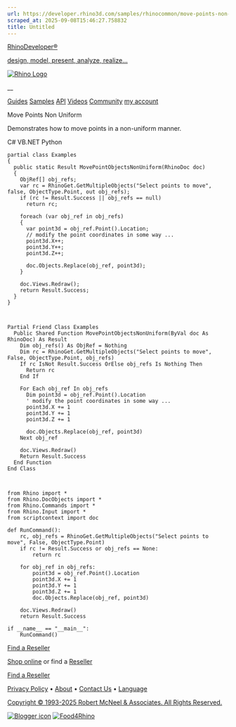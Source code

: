 ```yaml
---
url: https://developer.rhino3d.com/samples/rhinocommon/move-points-non-uniform/
scraped_at: 2025-09-08T15:46:27.758832
title: Untitled
---
```


[RhinoDeveloper®](/)

[design, model, present, analyze, realize...](/)

[![Rhino Logo](https://developer.rhino3d.com/images/rhinodevlogo.png)](/)

__

[Guides](https://developer.rhino3d.com/guides)
[Samples](https://developer.rhino3d.com/samples)
[API](https://developer.rhino3d.com/api)
[Videos](https://developer.rhino3d.com/videos)
[Community](https://discourse.mcneel.com/c/rhino-developer) [my account
](https://www.rhino3d.com/my-account/ "Manage your account, licenses, and
teams")

Move Points Non Uniform

Demonstrates how to move points in a non-uniform manner.

C# VB.NET Python

    
    
    partial class Examples
    {
      public static Result MovePointObjectsNonUniform(RhinoDoc doc)
      {
        ObjRef[] obj_refs;
        var rc = RhinoGet.GetMultipleObjects("Select points to move", false, ObjectType.Point, out obj_refs);
        if (rc != Result.Success || obj_refs == null)
          return rc;
    
        foreach (var obj_ref in obj_refs)
        {
          var point3d = obj_ref.Point().Location;
          // modify the point coordinates in some way ...
          point3d.X++;
          point3d.Y++;
          point3d.Z++;
    
          doc.Objects.Replace(obj_ref, point3d);
        }
    
        doc.Views.Redraw();
        return Result.Success;
      }
    }
    
    
    
    Partial Friend Class Examples
      Public Shared Function MovePointObjectsNonUniform(ByVal doc As RhinoDoc) As Result
    	Dim obj_refs() As ObjRef = Nothing
    	Dim rc = RhinoGet.GetMultipleObjects("Select points to move", False, ObjectType.Point, obj_refs)
    	If rc IsNot Result.Success OrElse obj_refs Is Nothing Then
    	  Return rc
    	End If
    
    	For Each obj_ref In obj_refs
    	  Dim point3d = obj_ref.Point().Location
    	  ' modify the point coordinates in some way ...
    	  point3d.X += 1
    	  point3d.Y += 1
    	  point3d.Z += 1
    
    	  doc.Objects.Replace(obj_ref, point3d)
    	Next obj_ref
    
    	doc.Views.Redraw()
    	Return Result.Success
      End Function
    End Class
    
    
    
    from Rhino import *
    from Rhino.DocObjects import *
    from Rhino.Commands import *
    from Rhino.Input import *
    from scriptcontext import doc
    
    def RunCommand():
        rc, obj_refs = RhinoGet.GetMultipleObjects("Select points to move", False, ObjectType.Point)
        if rc != Result.Success or obj_refs == None:
            return rc
    
        for obj_ref in obj_refs:
            point3d = obj_ref.Point().Location
            point3d.X += 1
            point3d.Y += 1
            point3d.Z += 1
            doc.Objects.Replace(obj_ref, point3d)
    
        doc.Views.Redraw()
        return Result.Success
    
    if __name__ == "__main__":
        RunCommand()
    

  

[Find a Reseller](https://www.rhino3d.com/sales)

[Shop online](https://www.rhino3d.com/store) or find a
[Reseller](https://www.rhino3d.com/sales)

[Find a Reseller](https://www.rhino3d.com/sales)

[Privacy Policy](https://www.rhino3d.com/privacy) •
[About](https://www.rhino3d.com/mcneel/about) • [Contact
Us](https://www.rhino3d.com/mcneel/contact) • [
Language](https://www.rhino3d.com/language "Change to a different region or
language")

[Copyright © 1993-2025 Robert McNeel & Associates. All Rights
Reserved.](https://www.rhino3d.com/mcneel/about)

[](https://www.facebook.com/McNeelRhinoceros/)
[](https://twitter.com/bobmcneel) [](https://www.linkedin.com/groups/75313/)
[](https://www.youtube.com/user/RhinoGuide/videos) [](https://vimeo.com/rhino)
[![Blogger
icon](https://developer.rhino3d.com/images/blogger.svg)](http://blog.rhino3d.com/)
[![Food4Rhino](https://developer.rhino3d.com/images/f4r_icon_01.svg)](https://www.food4rhino.com)

